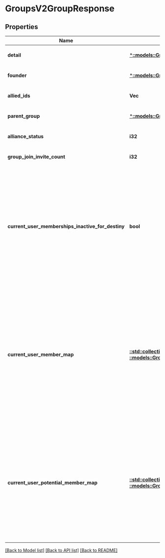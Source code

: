 # GroupsV2GroupResponse

## Properties
Name | Type | Description | Notes
------------ | ------------- | ------------- | -------------
**detail** | [***::models::GroupsV2GroupV2**](GroupsV2.GroupV2.md) |  | [optional] [default to null]
**founder** | [***::models::GroupsV2GroupMember**](GroupsV2.GroupMember.md) |  | [optional] [default to null]
**allied_ids** | **Vec<i64>** |  | [optional] [default to null]
**parent_group** | [***::models::GroupsV2GroupV2**](GroupsV2.GroupV2.md) |  | [optional] [default to null]
**alliance_status** | **i32** |  | [optional] [default to null]
**group_join_invite_count** | **i32** |  | [optional] [default to null]
**current_user_memberships_inactive_for_destiny** | **bool** | A convenience property that indicates if every membership you (the current user) have that is a part of this group are part of an account that is considered inactive - for example, overridden accounts in Cross Save. | [optional] [default to null]
**current_user_member_map** | [**::std::collections::HashMap<String, ::models::GroupsV2GroupMember>**](GroupsV2.GroupMember.md) | This property will be populated if the authenticated user is a member of the group. Note that because of account linking, a user can sometimes be part of a clan more than once. As such, this returns the highest member type available. | [optional] [default to null]
**current_user_potential_member_map** | [**::std::collections::HashMap<String, ::models::GroupsV2GroupPotentialMember>**](GroupsV2.GroupPotentialMember.md) | This property will be populated if the authenticated user is an applicant or has an outstanding invitation to join. Note that because of account linking, a user can sometimes be part of a clan more than once. | [optional] [default to null]

[[Back to Model list]](../README.md#documentation-for-models) [[Back to API list]](../README.md#documentation-for-api-endpoints) [[Back to README]](../README.md)


